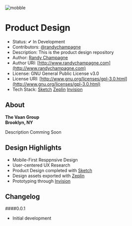 ![mobble](http://cloud.scott.ee/images/mobble.png)

# Product Design

* Status: ✔ In Development
* Contributors: [@randychampagne](http://twitter.com/randychampagne)
* Description: This is the product design repository
* Author: [Randy Champagne](http://www.randychampagne.com)
* Author URI: [http://www.randychampagne.com](http://www.randychampagne.com)
* License: GNU General Public License v3.0
* License URI: [http://www.gnu.org/licenses/gpl-3.0.html](http://www.gnu.org/licenses/gpl-3.0.html)
* Tech Stack: [Sketch](http://www.sketchapp.com/) [Zeplin](https://zeplin.io/) [Invision](https://www.invisionapp.com/)



## About

**The Vaan Group<br>Brooklyn, NY**

Description Comming Soon



## Design Highlights

* Mobile-First Resppnsive Design
* User-centered UX Research
* Product Design completed with [Sketch](http://www.sketchapp.com/)
* Design assets exported with [Zeplin](https://zeplin.io/)
* Prototyping through [Invision](https://www.invisionapp.com/)



## Changelog

####0.0.1
* Initial development


